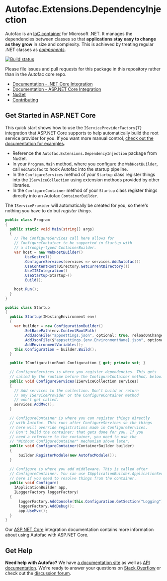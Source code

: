 # Autofac.Extensions.DependencyInjection

Autofac is an [IoC container](http://martinfowler.com/articles/injection.html) for Microsoft .NET. It manages the dependencies between classes so that **applications stay easy to change as they grow** in size and complexity. This is achieved by treating regular .NET classes as *[components](http://autofac.readthedocs.io/en/latest/glossary.html)*.

[![Build status](https://ci.appveyor.com/api/projects/status/1mhkjcqr1ug80lra/branch/develop?svg=true)](https://ci.appveyor.com/project/Autofac/autofac-extensions-dependencyinjection/branch/develop)

Please file issues and pull requests for this package in this repository rather than in the Autofac core repo.

- [Documentation - .NET Core Integration](http://autofac.readthedocs.io/en/latest/integration/netcore.html)
- [Documentation - ASP.NET Core Integration](http://autofac.readthedocs.io/en/latest/integration/aspnetcore.html)
- [NuGet](https://www.nuget.org/packages/Autofac.Extensions.DependencyInjection)
- [Contributing](http://autofac.readthedocs.io/en/latest/contributors.html)

## Get Started in ASP.NET Core

This quick start shows how to use the `IServiceProviderFactory{T}` integration that ASP.NET Core supports to help automatically build the root service provider for you. If you want more manual control, [check out the documentation for examples](http://autofac.readthedocs.io/en/latest/integration/aspnetcore.html).

- Reference the `Autofac.Extensions.DependencyInjection` package from NuGet.
- In your `Program.Main` method, where you configure the `WebHostBuilder`, call `AddAutofac` to hook Autofac into the startup pipeline.
- In the `ConfigureServices` method of your `Startup` class register things into the `IServiceCollection` using extension methods provided by other libraries.
- In the `ConfigureContainer` method of your `Startup` class register things directly into an Autofac `ContainerBuilder`.

The `IServiceProvider` will automatically be created for you, so there's nothing you have to do but *register things*.


```C#
public class Program
{
  public static void Main(string[] args)
  {
    // The ConfigureServices call here allows for
    // ConfigureContainer to be supported in Startup with
    // a strongly-typed ContainerBuilder.
    var host = new WebHostBuilder()
        .UseKestrel()
        .ConfigureServices(services => services.AddAutofac())
        .UseContentRoot(Directory.GetCurrentDirectory())
        .UseIISIntegration()
        .UseStartup<Startup>()
        .Build();

    host.Run();
  }
}

public class Startup
{
  public Startup(IHostingEnvironment env)
  {
    var builder = new ConfigurationBuilder()
        .SetBasePath(env.ContentRootPath)
        .AddJsonFile("appsettings.json", optional: true, reloadOnChange: true)
        .AddJsonFile($"appsettings.{env.EnvironmentName}.json", optional: true)
        .AddEnvironmentVariables();
    this.Configuration = builder.Build();
  }

  public IConfigurationRoot Configuration { get; private set; }

  // ConfigureServices is where you register dependencies. This gets
  // called by the runtime before the ConfigureContainer method, below.
  public void ConfigureServices(IServiceCollection services)
  {
    // Add services to the collection. Don't build or return
    // any IServiceProvider or the ConfigureContainer method
    // won't get called.
    services.AddMvc();
  }

  // ConfigureContainer is where you can register things directly
  // with Autofac. This runs after ConfigureServices so the things
  // here will override registrations made in ConfigureServices.
  // Don't build the container; that gets done for you. If you
  // need a reference to the container, you need to use the
  // "Without ConfigureContainer" mechanism shown later.
  public void ConfigureContainer(ContainerBuilder builder)
  {
      builder.RegisterModule(new AutofacModule());
  }

  // Configure is where you add middleware. This is called after
  // ConfigureContainer. You can use IApplicationBuilder.ApplicationServices
  // here if you need to resolve things from the container.
  public void Configure(
    IApplicationBuilder app,
    ILoggerFactory loggerFactory)
  {
      loggerFactory.AddConsole(this.Configuration.GetSection("Logging"));
      loggerFactory.AddDebug();
      app.UseMvc();
  }
}
```

Our [ASP.NET Core](http://docs.autofac.org/en/latest/integration/aspnetcore.html) integration documentation contains more information about using Autofac with ASP.NET Core.

## Get Help

**Need help with Autofac?** We have [a documentation site](http://autofac.readthedocs.io/) as well as [API documentation](http://autofac.org/apidoc/). We're ready to answer your questions on [Stack Overflow](http://stackoverflow.com/questions/tagged/autofac) or check out the [discussion forum](https://groups.google.com/forum/#forum/autofac).
